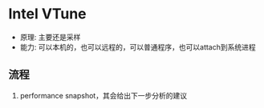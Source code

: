 # Intel VTune
- 原理: 主要还是采样
- 能力: 可以本机的，也可以远程的，可以普通程序，也可以attach到系统进程
## 流程
1. performance snapshot，其会给出下一步分析的建议